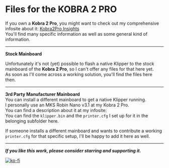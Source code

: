 # Files for the KOBRA 2 PRO

If you own a **Kobra 2 Pro**, you might want to check out my comprehensive infosite about it: [Kobra2Pro Insights](https://1coderookie.github.io/Kobra2ProInsights/)  
You'll find many specific information as well as some general kind of information.  

---

**Stock Mainboard**  

Unfortunately it's not (yet) possible to flash a native Klipper to the stock mainboard of the **Kobra 2 Pro**, so I can't offer any files for that here yet.  
As soon as I'll come across a working solution, you'll find the files here then.  

---

**3rd Party Manufacturer Mainboard**  
You can install a different mainboard to get a native Klipper running.  
I personally use an MKS Robin Nano v3.1 at my Kobra 2 Pro.  
You can find a description about it at my infosite:  
You can find the `klipper.bin` and the `printer.cfg` I set up for it in the belonging subfolder here.  

If someone installs a different mainboard and wants to contribute a working `printer.cfg` for that specific setup, I'll be happy to add it here as well.


 

<!--
Here you'll find the specific `klipper.bin` and an example `printer.cfg` file for the **Kobra 2 Neo**.  
 
*Thanks to ... for creating and contributing the specific files!*  

---

If you own a **Kobra 2 Neo**, you might want to check out my comprehensive infosite about it: [Kobra2Neo Insights](https://1coderookie.github.io/Kobra2NeoInsights/)  
You'll find many specific information as well as some general kind of information.  

There's also a [specific chapter about Klipper](https://1coderookie.github.io/Kobra2NeoInsights/firmware/fw_klipper/) you might want to check out.  

---

## Installation and Configuration  

***ATTENTION!***
***These files are specifically made for the Kobra 2 Neo - you can't use them with any other printer model!***

Please refer to the [official Klipper documentation about how to install and configure Klipper](https://www.klipper3d.org/Installation.html) in the first place for an extensive description about how to install and configure Klipper!  
(Note: at those docs there's OctoPrint being mentioned - you don't need to have that one installed though!)  

Basically, for flashing your machine with Klipper firmware, you need to rename the file `klipper.bin` to `firmware.bin` and put the file into the root directory of your microSD card. It's advisable to not have any other files on the card.  
Then put the card in the machine's cardreader and switch it on.  
The machine will then enter the flashing mode - sometimes there'll be a message shown at the display of the control unit like "Upating firmware...", sometimes the screen will just stay black.  
However, as the displays of the stock control units don't work with Klipper, just leave it sit for about 5-10 minutes until you switch it off.  
Then remove the card, connect the printer to the host which is running Klipper (e.g. a Raspberry Pi) via USB and switch it on again.  

Then you need to determine the specific serial port of the host where the printer is connected to and set that in the `printer.cfg` file.  
As soon as you have done this correct, you should be able to connect to the printer already though the UI of your frontend (e.g. Mainsail, Fluidd).  

Once you're able to do so, continue with the [configuration checks](https://www.klipper3d.org/Config_checks.html).  
*Don't skip this step and try to start printing right away as you might end up harming the machine if any configuration is somewhat wrong!*  
-->

---

***If you like this work, please consider starring and supporting it.***  

[![ko-fi](https://ko-fi.com/img/githubbutton_sm.svg)](https://ko-fi.com/U6U5NPB51)  
